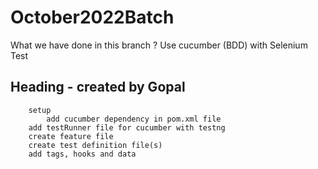 # October2022Batch

What we have done in this branch ?
    Use cucumber (BDD) with Selenium Test

## Heading - created by Gopal

        setup
            add cucumber dependency in pom.xml file
        add testRunner file for cucumber with testng
        create feature file
        create test definition file(s)
        add tags, hooks and data
        